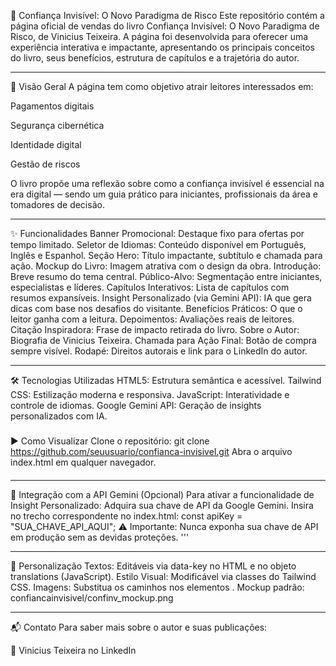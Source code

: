 📘 Confiança Invisível: O Novo Paradigma de Risco
Este repositório contém a página oficial de vendas do livro Confiança Invisível: O Novo Paradigma de Risco, de Vinicius Teixeira. A página foi desenvolvida para oferecer uma experiência interativa e impactante, apresentando os principais conceitos do livro, seus benefícios, estrutura de capítulos e a trajetória do autor.

---

🚀 Visão Geral
A página tem como objetivo atrair leitores interessados em:

Pagamentos digitais

Segurança cibernética

Identidade digital

Gestão de riscos

O livro propõe uma reflexão sobre como a confiança invisível é essencial na era digital — sendo um guia prático para iniciantes, profissionais da área e tomadores de decisão.

---

✨ Funcionalidades
Banner Promocional: Destaque fixo para ofertas por tempo limitado.
Seletor de Idiomas: Conteúdo disponível em Português, Inglês e Espanhol.
Seção Hero: Título impactante, subtítulo e chamada para ação.
Mockup do Livro: Imagem atrativa com o design da obra.
Introdução: Breve resumo do tema central.
Público-Alvo: Segmentação entre iniciantes, especialistas e líderes.
Capítulos Interativos: Lista de capítulos com resumos expansíveis.
Insight Personalizado (via Gemini API): IA que gera dicas com base nos desafios do visitante.
Benefícios Práticos: O que o leitor ganha com a leitura.
Depoimentos: Avaliações reais de leitores.
Citação Inspiradora: Frase de impacto retirada do livro.
Sobre o Autor: Biografia de Vinicius Teixeira.
Chamada para Ação Final: Botão de compra sempre visível.
Rodapé: Direitos autorais e link para o LinkedIn do autor.

---

🛠 Tecnologias Utilizadas
HTML5: Estrutura semântica e acessível.
Tailwind CSS: Estilização moderna e responsiva.
JavaScript: Interatividade e controle de idiomas.
Google Gemini API: Geração de insights personalizados com IA.

###

▶️ Como Visualizar
Clone o repositório:
git clone https://github.com/seuusuario/confianca-invisivel.git
Abra o arquivo index.html em qualquer navegador.
####

---

🔐 Integração com a API Gemini (Opcional)
Para ativar a funcionalidade de Insight Personalizado:
Adquira sua chave de API da Google Gemini.
Insira no trecho correspondente no index.html:
const apiKey = "SUA_CHAVE_API_AQUI";
⚠️ Importante: Nunca exponha sua chave de API em produção sem as devidas proteções.
'''

---

🎨 Personalização
Textos: Editáveis via data-key no HTML e no objeto translations (JavaScript).
Estilo Visual: Modificável via classes do Tailwind CSS.
Imagens: Substitua os caminhos nos elementos <img>.
Mockup padrão: confiancainvisivel/confinv_mockup.png

---

📬 Contato
Para saber mais sobre o autor e suas publicações:

👤 Vinicius Teixeira no LinkedIn
